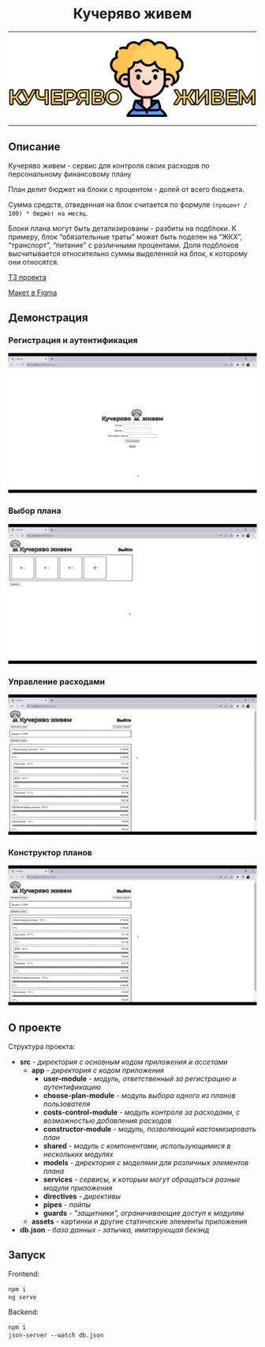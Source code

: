 <h1 align="center">Кучеряво живем</h1>

---

<p align="center">
    <img src="./readme_assets/logo.png" alt="logo">
</p>

---

## Описание

Кучеряво живем - сервис для контроля своих расходов по персональному финансовому плану

План делит бюджет на блоки с процентом - долей от всего бюджета.

Сумма средств, отведенная на блок считается по формуле `(процент / 100) * бюджет на месяц`.

Блоки плана могут быть детализированы - разбиты на подблоки. К примеру, блок “обязательные траты” может быть поделен на
“ЖКХ”, “транспорт”, “питание” с различными процентами. Доля подблоков высчитывается относительно суммы выделенной на
блок, к которому они относятся.

[ТЗ проекта](https://mica-polyester-67b.notion.site/41cc501f33ba4602bde612ea3618c543)

[Макет в Figma](https://www.figma.com/proto/RtngiqvSYKLCl5fPUU9P8b/Curly-Life?node-id=103%3A448&scaling=scale-down-width&page-id=0%3A1&starting-point-node-id=103%3A448)

## Демонстрация

### Регистрация и аутентификация

<img src="./readme_assets/reg-auth.gif" alt="reg-auth">

### Выбор плана

<img src="./readme_assets/choose-plan.gif" alt="choose-plan">

### Управление расходами

<img src="./readme_assets/costs-control.gif" alt="costs-control">

### Конструктор планов

<img src="./readme_assets/constructor.gif" alt="constructor">

## О проекте

Структура проекта:

- __src__ _- директория с основным кодом приложения и ассетами_
    - __app__ _- директория с кодом приложения_
        - __user-module__ _- модуль, ответственный за регистрацию и аутентификацию_
        - __choose-plan-module__ _- модуль выбора одного из планов пользователя_
        - __costs-control-module__ _- модуль контроля за расходами, с возможностью добавления расходов_
        - __constructor-module__ _- модуль, позволяющий кастомизировать план_
        - __shared__ _- модуль с компонентами, использующимися в нескольких модулях_
        - __models__ _- директория с моделями для различных элементов плана_
        - __services__ _- сервисы, к которым могут обращаться разные модули приложения_
        - __directives__ _- директивы_
        - __pipes__ _- пайпы_
        - __guards__ _- "защитники", ограничивающие доступ к модулям_
    - __assets__ _-_ картинки и другие статические элементы приложения
- __db.json__ _- база данных - затычка, имитирующая бекэнд_

## Запуск

Frontend:
```
npm i
ng serve
```

Backend:
```
npm i
json-server --watch db.json
```
